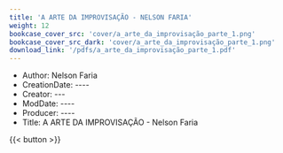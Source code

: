 ```yaml
---
title: 'A ARTE DA IMPROVISAÇÃO - NELSON FARIA'
weight: 12
bookcase_cover_src: 'cover/a_arte_da_improvisação_parte_1.png'
bookcase_cover_src_dark: 'cover/a_arte_da_improvisação_parte_1.png'
download_link: '/pdfs/a_arte_da_improvisação_parte_1.pdf'
---
```


- Author: Nelson Faria
- CreationDate: ----
- Creator: ---
- ModDate: ----
- Producer: ----
- Title: A ARTE DA IMPROVISAÇÃO - Nelson Faria

{{< button >}}
